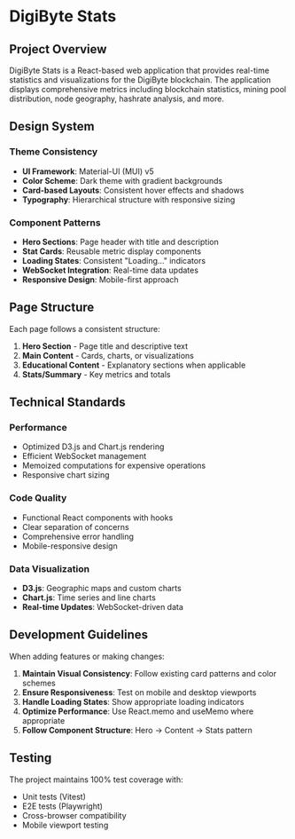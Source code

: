 # DigiByte Stats

## Project Overview

DigiByte Stats is a React-based web application that provides real-time statistics and visualizations for the DigiByte blockchain. The application displays comprehensive metrics including blockchain statistics, mining pool distribution, node geography, hashrate analysis, and more.

## Design System

### Theme Consistency
- **UI Framework**: Material-UI (MUI) v5
- **Color Scheme**: Dark theme with gradient backgrounds
- **Card-based Layouts**: Consistent hover effects and shadows
- **Typography**: Hierarchical structure with responsive sizing

### Component Patterns
- **Hero Sections**: Page header with title and description
- **Stat Cards**: Reusable metric display components
- **Loading States**: Consistent "Loading..." indicators
- **WebSocket Integration**: Real-time data updates
- **Responsive Design**: Mobile-first approach

## Page Structure

Each page follows a consistent structure:

1. **Hero Section** - Page title and descriptive text
2. **Main Content** - Cards, charts, or visualizations
3. **Educational Content** - Explanatory sections when applicable
4. **Stats/Summary** - Key metrics and totals

## Technical Standards

### Performance
- Optimized D3.js and Chart.js rendering
- Efficient WebSocket management
- Memoized computations for expensive operations
- Responsive chart sizing

### Code Quality
- Functional React components with hooks
- Clear separation of concerns
- Comprehensive error handling
- Mobile-responsive design

### Data Visualization
- **D3.js**: Geographic maps and custom charts
- **Chart.js**: Time series and line charts
- **Real-time Updates**: WebSocket-driven data

## Development Guidelines

When adding features or making changes:

1. **Maintain Visual Consistency**: Follow existing card patterns and color schemes
2. **Ensure Responsiveness**: Test on mobile and desktop viewports
3. **Handle Loading States**: Show appropriate loading indicators
4. **Optimize Performance**: Use React.memo and useMemo where appropriate
5. **Follow Component Structure**: Hero → Content → Stats pattern

## Testing

The project maintains 100% test coverage with:
- Unit tests (Vitest)
- E2E tests (Playwright)
- Cross-browser compatibility
- Mobile viewport testing